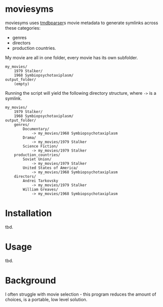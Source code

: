 # moviesyms

moviesyms uses [tmdbparser]()s movie metadata to generate symlinks across these categories:

- genres
- directors
- production countries.

My movie are all in one folder, every movie has its own subfolder.

```
my_movies/
    1979 Stalker/
    1968 Symbiopsychotaxiplasm/
output_folder/
    (empty)
```

Running the script will yield the following directory structure, where `->` is a symlink.

```
my_movies/
    1979 Stalker/
    1968 Symbiopsychotaxiplasm/
output_folder/
    genres/
        Documentary/
            -> my_movies/1968 Symbiopsychotaxiplasm
        Drama/
            -> my_movies/1979 Stalker
        Science Fiction/
            -> my_movies/1979 Stalker
    production_countries/
        Soviet Union/
            -> my_movies/1979 Stalker
        United States of America/
            -> my_movies/1968 Symbiopsychotaxiplasm
    directors/
        Andrei Tarkovsky
            -> my_movies/1979 Stalker
        William Greaves/
            -> my_movies/1968 Symbiopsychotaxiplasm
```

# Installation

tbd.

# Usage

tbd.

# Background

I often struggle with movie selection - this program reduces the amount of choices,
is a portable, low level solution.
